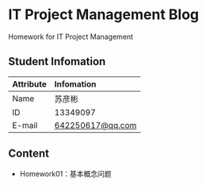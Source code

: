 # IT Project Management Blog
Homework for IT Project Management
 
## Student Infomation
|Attribute|Infomation|
|:---|:---|
|Name|苏彦彬|
|ID|13349097|
|E-mail|642250617@qq.com|

## Content
* Homework01：基本概念问题
